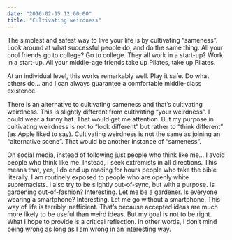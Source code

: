 ```yaml
---
date: "2016-02-15 12:00:00"
title: "Cultivating weirdness"
---
```




The simplest and safest way to live your life is by cultivating &ldquo;sameness&rdquo;. Look around at what successful people do, and do the same thing. All your cool friends go to college? Go to college. They all work in a start-up? Work in a start-up. All your middle-age friends take up Pilates, take up Pilates.

At an individual level, this works remarkably well. Play it safe. Do what others do&hellip; and I can always guarantee a comfortable middle-class existence.

There is an alternative to cultivating sameness and that&rsquo;s cultivating weirdness. This is slightly different from cultivating &ldquo;your weirdness&rdquo;. I could wear a funny hat. That would get me attention. But my purpose in cultivating weirdness is not to &ldquo;look different&rdquo; but rather to &ldquo;think different&rdquo; (as Apple liked to say). Cultivating weirdness is not the same as joining an &ldquo;alternative scene&rdquo;. That would be another instance of &ldquo;sameness&rdquo;.

On social media, instead of following just people who think like me&hellip; I avoid people who think like me. Instead, I seek extremists in all directions. This means that, yes, I do end up reading for hours people who take the bible literally. I am routinely exposed to people who are openly white supremacists.
I also try to be slightly out-of-sync, but with a purpose. Is gardening out-of-fashion? Interesting. Let me be a gardener. Is everyone wearing a smartphone? Interesting. Let me go without a smartphone.
This way of life is terribly inefficient. That&rsquo;s because accepted ideas are much more likely to be useful than weird ideas. But my goal is not to be right. What I hope to provide is a critical reflection. In other words, I don&rsquo;t mind being wrong as long as I am wrong in an interesting way.

